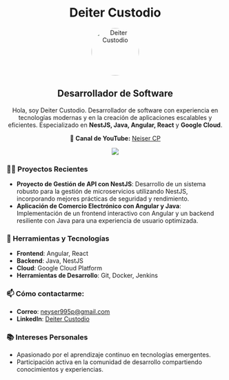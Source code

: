 <h1 align="center">Deiter Custodio</h1>
<p align="center">
  <img src="https://avatars.githubusercontent.com/u/32179085?v=4" alt="Deiter Custodio" width="110" style="border-radius: 50%">
</p>

<h2 align="center">Desarrollador de Software</h2>

<p align="center">Hola, soy Deiter Custodio. Desarrollador de software con experiencia en tecnologías modernas y en la creación de aplicaciones escalables y eficientes. Especializado en <strong>NestJS, Java, Angular, React</strong> y <strong>Google Cloud</strong>. </p>

<p align="center">🎥 <strong>Canal de YouTube:</strong> <a href="https://www.youtube.com/@neisercp">Neiser CP</a></p>

<p align="center">
  <a href="https://github.com/deitercustodio"><img src="https://img.shields.io/github/followers/neiserdeveloper?label=Follow%20@deitercustodio&style=social"></a>
</p>

<h3>👨‍💻 Proyectos Recientes</h3>

- **Proyecto de Gestión de API con NestJS**: Desarrollo de un sistema robusto para la gestión de microservicios utilizando NestJS, incorporando mejores prácticas de seguridad y rendimiento.
- **Aplicación de Comercio Electrónico con Angular y Java**: Implementación de un frontend interactivo con Angular y un backend resiliente con Java para una experiencia de usuario optimizada.

<h3>🔧 Herramientas y Tecnologías</h3>

- **Frontend**: Angular, React
- **Backend**: Java, NestJS
- **Cloud**: Google Cloud Platform
- **Herramientas de Desarrollo**: Git, Docker, Jenkins

<h3>📫 Cómo contactarme:</h3>

- **Correo**: neyser995p@gmail.com
- **LinkedIn**: [Deiter Custodio](https://www.linkedin.com/in/neisercustodio)

<h3>📚 Intereses Personales</h3>

- Apasionado por el aprendizaje continuo en tecnologías emergentes.
- Participación activa en la comunidad de desarrollo compartiendo conocimientos y experiencias.


